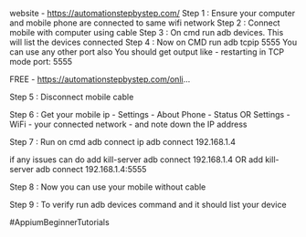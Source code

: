 website - https://automationstepbystep.com/
Step 1 : Ensure your computer and mobile phone are connected to same wifi network
Step 2 : Connect mobile with computer using cable
Step 3 : On cmd run adb devices. This will list the devices connected
Step 4 :  Now on CMD run adb tcpip 5555
              You can use any other port also
              You should get output like - restarting in TCP mode port: 5555

FREE - https://automationstepbystep.com/onli...

Step 5 : Disconnect mobile cable

Step 6 : Get your mobile ip - 
              Settings - About Phone - Status
              OR
              Settings - WiFi - your connected network - and note down the IP address

Step 7 : Run on cmd adb connect ip
              adb connect 192.168.1.4

  if any issues can do
  add kill-server
  adb connect 192.168.1.4
  OR
  add kill-server
  adb connect 192.168.1.4:5555

Step 8 : Now you can use your mobile without  cable

Step 9 : To verify run adb devices command and it should list your device


#AppiumBeginnerTutorials